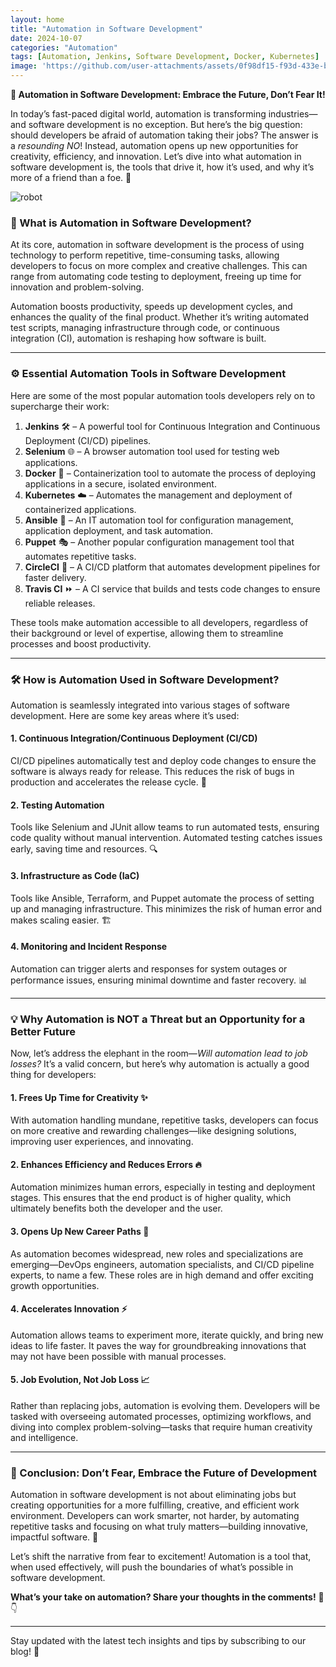 ```yaml
---
layout: home
title: "Automation in Software Development"
date: 2024-10-07
categories: "Automation"
tags: [Automation, Jenkins, Software Development, Docker, Kubernetes]
image: 'https://github.com/user-attachments/assets/0f98df15-f93d-433e-bfc4-309f1206a3ac'
---
```


**🚀 Automation in Software Development: Embrace the Future, Don’t Fear It!**

In today’s fast-paced digital world, automation is transforming industries—and software development is no exception. But here’s the big question: should developers be afraid of automation taking their jobs? The answer is a *resounding NO*! Instead, automation opens up new opportunities for creativity, efficiency, and innovation. Let’s dive into what automation in software development is, the tools that drive it, how it’s used, and why it’s more of a friend than a foe. 🌟

![robot](https://github.com/user-attachments/assets/0f98df15-f93d-433e-bfc4-309f1206a3ac)

### 🤖 What is Automation in Software Development?

At its core, automation in software development is the process of using technology to perform repetitive, time-consuming tasks, allowing developers to focus on more complex and creative challenges. This can range from automating code testing to deployment, freeing up time for innovation and problem-solving.

Automation boosts productivity, speeds up development cycles, and enhances the quality of the final product. Whether it’s writing automated test scripts, managing infrastructure through code, or continuous integration (CI), automation is reshaping how software is built.

---

### ⚙️ Essential Automation Tools in Software Development

Here are some of the most popular automation tools developers rely on to supercharge their work:

1. **Jenkins** 🛠️ – A powerful tool for Continuous Integration and Continuous Deployment (CI/CD) pipelines.
2. **Selenium** 🌐 – A browser automation tool used for testing web applications.
3. **Docker** 🐳 – Containerization tool to automate the process of deploying applications in a secure, isolated environment.
4. **Kubernetes** ☁️ – Automates the management and deployment of containerized applications.
5. **Ansible** 🤖 – An IT automation tool for configuration management, application deployment, and task automation.
6. **Puppet** 🎭 – Another popular configuration management tool that automates repetitive tasks.
7. **CircleCI** 🔄 – A CI/CD platform that automates development pipelines for faster delivery.
8. **Travis CI** ⏩ – A CI service that builds and tests code changes to ensure reliable releases.

These tools make automation accessible to all developers, regardless of their background or level of expertise, allowing them to streamline processes and boost productivity.

---

### 🛠️ How is Automation Used in Software Development?

Automation is seamlessly integrated into various stages of software development. Here are some key areas where it’s used:

#### 1. **Continuous Integration/Continuous Deployment (CI/CD)**
CI/CD pipelines automatically test and deploy code changes to ensure the software is always ready for release. This reduces the risk of bugs in production and accelerates the release cycle. 🚀

#### 2. **Testing Automation**
Tools like Selenium and JUnit allow teams to run automated tests, ensuring code quality without manual intervention. Automated testing catches issues early, saving time and resources. 🔍

#### 3. **Infrastructure as Code (IaC)**
Tools like Ansible, Terraform, and Puppet automate the process of setting up and managing infrastructure. This minimizes the risk of human error and makes scaling easier. 🏗️

#### 4. **Monitoring and Incident Response**
Automation can trigger alerts and responses for system outages or performance issues, ensuring minimal downtime and faster recovery. 📊

---

### 💡 Why Automation is NOT a Threat but an Opportunity for a Better Future

Now, let’s address the elephant in the room—*Will automation lead to job losses?* It’s a valid concern, but here’s why automation is actually a good thing for developers:

#### 1. **Frees Up Time for Creativity** ✨
With automation handling mundane, repetitive tasks, developers can focus on more creative and rewarding challenges—like designing solutions, improving user experiences, and innovating.

#### 2. **Enhances Efficiency and Reduces Errors** 🔥
Automation minimizes human errors, especially in testing and deployment stages. This ensures that the end product is of higher quality, which ultimately benefits both the developer and the user.

#### 3. **Opens Up New Career Paths** 🚀
As automation becomes widespread, new roles and specializations are emerging—DevOps engineers, automation specialists, and CI/CD pipeline experts, to name a few. These roles are in high demand and offer exciting growth opportunities.

#### 4. **Accelerates Innovation** ⚡
Automation allows teams to experiment more, iterate quickly, and bring new ideas to life faster. It paves the way for groundbreaking innovations that may not have been possible with manual processes.

#### 5. **Job Evolution, Not Job Loss** 📈
Rather than replacing jobs, automation is evolving them. Developers will be tasked with overseeing automated processes, optimizing workflows, and diving into complex problem-solving—tasks that require human creativity and intelligence.

---

### 🌱 Conclusion: Don’t Fear, Embrace the Future of Development

Automation in software development is not about eliminating jobs but creating opportunities for a more fulfilling, creative, and efficient work environment. Developers can work smarter, not harder, by automating repetitive tasks and focusing on what truly matters—building innovative, impactful software. 🌟

Let’s shift the narrative from fear to excitement! Automation is a tool that, when used effectively, will push the boundaries of what’s possible in software development.

**What’s your take on automation? Share your thoughts in the comments!** 💬👇

--- 

Stay updated with the latest tech insights and tips by subscribing to our blog! 🎉

